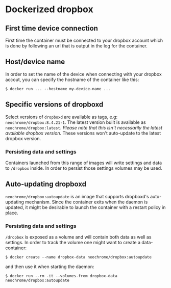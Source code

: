 # Dockerized dropbox

## First time device connection
First time the container must be connected to your dropbox account which is done by
following an url that is output in the log for the container.

## Host/device name
In order to set the name of the device when connecting with your dropbox accout, you
can specify the hostname of the container like this:
```
$ docker run ... --hostname my-device-name ...
```

## Specific versions of dropboxd
Select versions of `dropboxd` are available as tags, e.g: `neochrome/dropbox:8.4.21-1`.
The latest version built is available as `neochrome/dropbox:latest`.
*Please note that this isn't necessarily the latest available dropbox version.*
These versions won't auto-update to the latest dropbox version.

### Persisting data and settings
Containers launched from this range of images will write settings and data to `/dropbox` inside.
In order to persist those settings volumes may be used.

## Auto-updating dropboxd
`neochrome/dropbox:autoupdate` is an image that supports dropboxd's auto-updating
mechanism. Since the container exits when the daemon is updated, it might be desirable
to launch the container with a restart policy in place.

### Persisting data and settings
`/dropbox` is exposed as a volume and will contain both data as well as settings.
In order to track the volume one might want to create a data-container:
```
$ docker create --name dropbox-data neochrome/dropbox:autoupdate
```
and then use it when starting the daemon:
```
$ docker run --rm -it --volumes-from dropbox-data neochrome/dropbox:autoupdate
```
